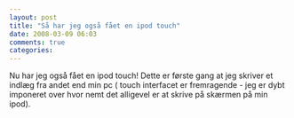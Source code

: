 ```yaml
---
layout: post
title: "Så har jeg også fået en ipod touch"
date: 2008-03-09 06:03
comments: true 
categories: 
---
```

Nu har jeg også fået en ipod touch! Dette er første gang at jeg skriver et indlæg fra andet end min pc ( touch interfacet er fremragende - jeg er dybt imponeret over hvor nemt det alligevel er at skrive på skærmen på min ipod).
